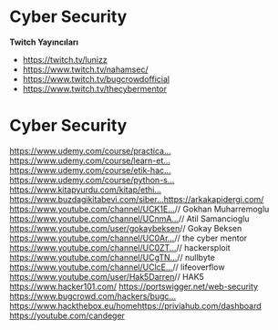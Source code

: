 # Cyber Security

**Twitch Yayıncıları**
- https://twitch.tv/lunizz
- https://www.twitch.tv/nahamsec/
- https://www.twitch.tv/bugcrowdofficial
- https://www.twitch.tv/thecybermentor

# Cyber Security



https://www.udemy.com/course/practica...​
https://www.udemy.com/course/learn-et...​
https://www.udemy.com/course/etik-hac...​
https://www.udemy.com/course/python-s...​
https://www.kitapyurdu.com/kitap/ethi...​
https://www.buzdagikitabevi.com/siber...​
https://arkakapidergi.com/​
https://www.youtube.com/channel/UCK1E...​  // Gokhan Muharremoglu
https://www.youtube.com/channel/UCnmA...​ // Atil Samancioglu
https://www.youtube.com/user/gokaybeksen​ // Gokay Beksen
https://www.youtube.com/channel/UC0Ar...​ // the cyber mentor
https://www.youtube.com/channel/UC0ZT...​ // hackersploit
https://www.youtube.com/channel/UCgTN...​ // nullbyte
https://www.youtube.com/channel/UClcE...​ // lifeoverflow
https://www.youtube.com/user/Hak5Darren​ // HAK5
https://www.hacker101.com/​
https://portswigger.net/web-security
https://www.bugcrowd.com/hackers/bugc...​
https://www.hackthebox.eu/home​
https://priviahub.com/dashboard​
https://youtube.com/candeger
